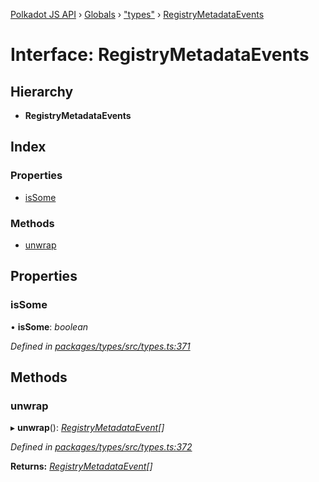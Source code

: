 [Polkadot JS API](../README.md) › [Globals](../globals.md) › ["types"](../modules/_types_.md) › [RegistryMetadataEvents](_types_.registrymetadataevents.md)

# Interface: RegistryMetadataEvents

## Hierarchy

* **RegistryMetadataEvents**

## Index

### Properties

* [isSome](_types_.registrymetadataevents.md#issome)

### Methods

* [unwrap](_types_.registrymetadataevents.md#unwrap)

## Properties

###  isSome

• **isSome**: *boolean*

*Defined in [packages/types/src/types.ts:371](https://github.com/polkadot-js/api/blob/3db15e73a5/packages/types/src/types.ts#L371)*

## Methods

###  unwrap

▸ **unwrap**(): *[RegistryMetadataEvent](_types_.registrymetadataevent.md)[]*

*Defined in [packages/types/src/types.ts:372](https://github.com/polkadot-js/api/blob/3db15e73a5/packages/types/src/types.ts#L372)*

**Returns:** *[RegistryMetadataEvent](_types_.registrymetadataevent.md)[]*
